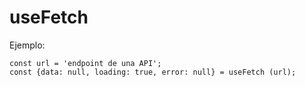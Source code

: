 # useFetch

Ejemplo:
```
const url = 'endpoint de una API';
const {data: null, loading: true, error: null} = useFetch (url);    

```